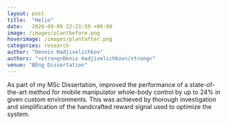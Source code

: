 ```yaml
---
layout: post
title:  "Helio"
date:   2020-09-09 22:21:59 +00:00
image: /images/plantbefore.png
hoverimage: /images/plantafter.png
categories: research
author: "Dennis Hadjivelichkov"
authors: "<strong>Denis Hadjivelichkov</strong>"
venue: "BEng Dissertation"
---
```


As part of my MSc Dissertation, improved the performance of a state-of-the-art method for mobile manipulator whole-body control by up to 24% in given custom environments. This was achieved by thorough investigation and simplification of the handcrafted reward signal used to optimize the system.